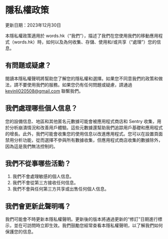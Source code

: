 # 隱私權政策

更新日期：2023年12月30日

本隱私權政策適用於 words.hk（“我們”），描述了我們在您使用我們的移動應用程式（words.hk）時，如何以及為何收集、存儲、使用和/或共享（“處理”）您的信息。

## 有問題或疑慮？
閱讀本隱私權聲明將幫助您了解您的隱私權和選擇。如果您不同意我們的政策和做法，請不要使用我們的服務。如果您仍有任何問題或疑慮，請通過 kevinli020508@gmail.com 聯繫我們。

## 我們處理哪些個人信息？
您的設備信息、地區和其他匿名元數據可能會被應用程式商店和 Sentry 收集，用於分析崩潰情況和改善用戶體驗。這些元數據還幫助我們追踪用戶基礎和應用程式的增長。此外，我們可能會收集您的使用信息以改進應用程式。您可以在設置頁面禁用分析功能，從而選擇不參與所有數據收集，但應用程式商店收集的數據除外，因為這是我們無法控制的。

## 我們不從事哪些活動？
1. 我們不會處理敏感的個人信息。
2. 我們不會從第三方接收任何信息。
3. 我們不會與任何第三方共享或出售任何個人信息。

## 我們會更新此聲明嗎？
我們可能會不時更新本隱私權聲明。更新後的版本將通過更新的“修訂”日期進行標示，並在可訪問時立即生效。我們鼓勵您經常查看本隱私權聲明，以了解我們如何保護您的信息。
